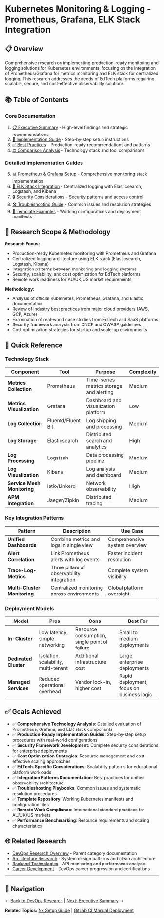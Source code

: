 # Kubernetes Monitoring & Logging - Prometheus, Grafana, ELK Stack Integration

## 📋 Overview

Comprehensive research on implementing production-ready monitoring and logging solutions for Kubernetes environments, focusing on the integration of Prometheus/Grafana for metrics monitoring and ELK stack for centralized logging. This research addresses the needs of EdTech platforms requiring scalable, secure, and cost-effective observability solutions.

## 📚 Table of Contents

### Core Documentation
1. [📋 Executive Summary](./executive-summary.md) - High-level findings and strategic recommendations
2. [🚀 Implementation Guide](./implementation-guide.md) - Step-by-step setup instructions
3. [✅ Best Practices](./best-practices.md) - Production-ready recommendations and patterns
4. [⚖️ Comparison Analysis](./comparison-analysis.md) - Technology stack and tool comparisons

### Detailed Implementation Guides
5. [📊 Prometheus & Grafana Setup](./prometheus-grafana-setup.md) - Comprehensive monitoring stack implementation
6. [📝 ELK Stack Integration](./elk-stack-integration.md) - Centralized logging with Elasticsearch, Logstash, and Kibana
7. [🔒 Security Considerations](./security-considerations.md) - Security patterns and access control
8. [🛠️ Troubleshooting Guide](./troubleshooting.md) - Common issues and resolution strategies
9. [📄 Template Examples](./template-examples.md) - Working configurations and deployment manifests

## 🎯 Research Scope & Methodology

**Research Focus:**
- Production-ready Kubernetes monitoring with Prometheus and Grafana
- Centralized logging architecture using ELK stack (Elasticsearch, Logstash, Kibana)
- Integration patterns between monitoring and logging systems
- Security, scalability, and cost optimization for EdTech platforms
- Remote work readiness for AU/UK/US market requirements

**Methodology:**
- Analysis of official Kubernetes, Prometheus, Grafana, and Elastic documentation
- Review of industry best practices from major cloud providers (AWS, GCP, Azure)
- Examination of real-world case studies from EdTech and SaaS platforms
- Security framework analysis from CNCF and OWASP guidelines
- Cost optimization strategies for startup and scale-up environments

## 🔧 Quick Reference

### Technology Stack

| Component | Tool | Purpose | Complexity |
|-----------|------|---------|------------|
| **Metrics Collection** | Prometheus | Time-series metrics storage and alerting | Medium |
| **Metrics Visualization** | Grafana | Dashboard and visualization platform | Low |
| **Log Collection** | Fluentd/Fluent Bit | Log shipping and processing | Medium |
| **Log Storage** | Elasticsearch | Distributed search and analytics | High |
| **Log Processing** | Logstash | Data processing pipeline | Medium |
| **Log Visualization** | Kibana | Log analysis and dashboard | Medium |
| **Service Mesh Monitoring** | Istio/Linkerd | Network observability | High |
| **APM Integration** | Jaeger/Zipkin | Distributed tracing | Medium |

### Key Integration Patterns

| Pattern | Description | Use Case |
|---------|-------------|----------|
| **Unified Dashboards** | Combine metrics and logs in single view | Comprehensive system overview |
| **Alert Correlation** | Link Prometheus alerts with log events | Faster incident resolution |
| **Trace-Log-Metrics** | Three pillars of observability integration | Complete system visibility |
| **Multi-Cluster Monitoring** | Centralized monitoring across environments | Global platform oversight |

### Deployment Models

| Model | Pros | Cons | Best For |
|-------|------|------|----------|
| **In-Cluster** | Low latency, simple networking | Resource consumption, single point of failure | Small to medium deployments |
| **Dedicated Cluster** | Isolation, scalability, multi-tenant | Additional infrastructure cost | Large enterprise deployments |
| **Managed Services** | Reduced operational overhead | Vendor lock-in, higher cost | Rapid deployment, focus on business logic |

## ✅ Goals Achieved

- ✅ **Comprehensive Technology Analysis**: Detailed evaluation of Prometheus, Grafana, and ELK stack components
- ✅ **Production-Ready Implementation Guides**: Step-by-step setup procedures with real-world configurations
- ✅ **Security Framework Development**: Complete security considerations for enterprise deployments
- ✅ **Cost Optimization Strategies**: Resource management and cost-effective scaling approaches
- ✅ **EdTech-Specific Considerations**: Scalability patterns for educational platform workloads
- ✅ **Integration Patterns Documentation**: Best practices for unified observability architecture
- ✅ **Troubleshooting Playbooks**: Common issues and systematic resolution procedures
- ✅ **Template Repository**: Working Kubernetes manifests and configuration files
- ✅ **Remote Work Compliance**: International standard practices for AU/UK/US markets
- ✅ **Performance Benchmarking**: Resource requirements and scaling characteristics

## 🌐 Related Research

- [DevOps Research Overview](../README.md) - Parent category documentation
- [Architecture Research](../../architecture/README.md) - System design patterns and clean architecture
- [Backend Technologies](../../backend/README.md) - API monitoring and performance analysis
- [Career Development](../../career/README.md) - DevOps career progression and certifications

---

## 🔗 Navigation

← [Back to DevOps Research](../README.md) | [Next: Executive Summary](./executive-summary.md) →

**Related Topics:** [Nx Setup Guide](../nx-setup-guide/README.md) | [GitLab CI Manual Deployment](../gitlab-ci-manual-deployment-access/README.md)